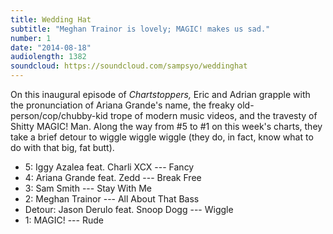```yaml
---
title: Wedding Hat
subtitle: "Meghan Trainor is lovely; MAGIC! makes us sad."
number: 1
date: "2014-08-18"
audiolength: 1382
soundcloud: https://soundcloud.com/sampsyo/weddinghat
---
```

On this inaugural episode of *Chartstoppers,* Eric and Adrian grapple with the pronunciation of Ariana Grande's name, the freaky old-person/cop/chubby-kid trope of modern music videos, and the travesty of Shitty MAGIC! Man. Along the way from #5 to #1 on this week's charts, they take a brief detour to wiggle wiggle wiggle (they do, in fact, know what to do with that big, fat butt).

* 5: Iggy Azalea feat. Charli XCX --- Fancy
* 4: Ariana Grande feat. Zedd --- Break Free
* 3: Sam Smith --- Stay With Me
* 2: Meghan Trainor --- All About That Bass
* Detour: Jason Derulo feat. Snoop Dogg --- Wiggle
* 1: MAGIC! --- Rude
